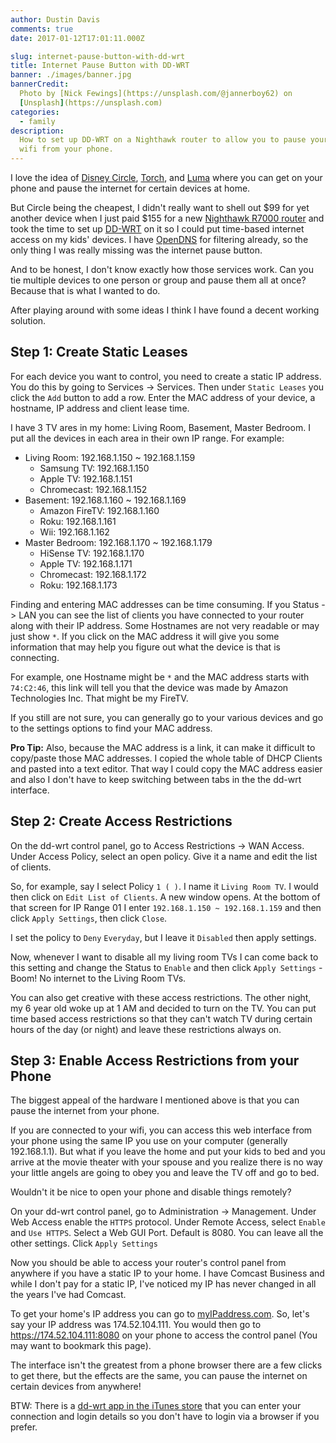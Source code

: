 ```yaml
---
author: Dustin Davis
comments: true
date: 2017-01-12T17:01:11.000Z

slug: internet-pause-button-with-dd-wrt
title: Internet Pause Button with DD-WRT
banner: ./images/banner.jpg
bannerCredit:
  Photo by [Nick Fewings](https://unsplash.com/@jannerboy62) on
  [Unsplash](https://unsplash.com)
categories:
  - family
description:
  How to set up DD-WRT on a Nighthawk router to allow you to pause your home
  wifi from your phone.
---
```


I love the idea of [Disney Circle](https://meetcircle.com/circle/pause/),
[Torch](https://mytorch.com), and [Luma](https://lumahome.com) where you can get
on your phone and pause the internet for certain devices at home.

But Circle being the cheapest, I didn't really want to shell out
$99 for yet another device when I just paid $155 for a new
[Nighthawk R7000 router](http://amzn.to/2jAaF2K) and took the time to set up
[DD-WRT](http://dd-wrt.com/) on it so I could put time-based internet access on
my kids' devices. I have [OpenDNS](https://www.opendns.com) for filtering
already, so the only thing I was really missing was the internet pause button.

And to be honest, I don't know exactly how those services work. Can you tie
multiple devices to one person or group and pause them all at once? Because that
is what I wanted to do.

After playing around with some ideas I think I have found a decent working
solution.

## Step 1: Create Static Leases

For each device you want to control, you need to create a static IP address. You
do this by going to Services -> Services. Then under `Static Leases` you click
the `Add` button to add a row. Enter the MAC address of your device, a hostname,
IP address and client lease time.

I have 3 TV ares in my home: Living Room, Basement, Master Bedroom. I put all
the devices in each area in their own IP range. For example:

- Living Room: 192.168.1.150 ~ 192.168.1.159
  - Samsung TV: 192.168.1.150
  - Apple TV: 192.168.1.151
  - Chromecast: 192.168.1.152
- Basement: 192.168.1.160 ~ 192.168.1.169
  - Amazon FireTV: 192.168.1.160
  - Roku: 192.168.1.161
  - Wii: 192.168.1.162
- Master Bedroom: 192.168.1.170 ~ 192.168.1.179
  - HiSense TV: 192.168.1.170
  - Apple TV: 192.168.1.171
  - Chromecast: 192.168.1.172
  - Roku: 192.168.1.173

Finding and entering MAC addresses can be time consuming. If you Status -> LAN
you can see the list of clients you have connected to your router along with
their IP address. Some Hostnames are not very readable or may just show `*`. If
you click on the MAC address it will give you some information that may help you
figure out what the device is that is connecting.

For example, one Hostname might be `*` and the MAC address starts with
`74:C2:46`, this link will tell you that the device was made by Amazon
Technologies Inc. That might be my FireTV.

If you still are not sure, you can generally go to your various devices and go
to the settings options to find your MAC address.

**Pro Tip:** Also, because the MAC address is a link, it can make it difficult
to copy/paste those MAC addresses. I copied the whole table of DHCP Clients and
pasted into a text editor. That way I could copy the MAC address easier and also
I don't have to keep switching between tabs in the the dd-wrt interface.

## Step 2: Create Access Restrictions

On the dd-wrt control panel, go to Access Restrictions -> WAN Access. Under
Access Policy, select an open policy. Give it a name and edit the list of
clients.

So, for example, say I select Policy `1 ( )`. I name it `Living Room TV`. I
would then click on `Edit List of Clients`. A new window opens. At the bottom of
that screen for IP Range 01 I enter `192.168.1.150 ~ 192.168.1.159` and then
click `Apply Settings`, then click `Close`.

I set the policy to `Deny` `Everyday`, but I leave it `Disabled` then apply
settings.

Now, whenever I want to disable all my living room TVs I can come back to this
setting and change the Status to `Enable` and then click `Apply Settings` -
Boom! No internet to the Living Room TVs.

You can also get creative with these access restrictions. The other night, my 6
year old woke up at 1 AM and decided to turn on the TV. You can put time based
access restrictions so that they can't watch TV during certain hours of the day
(or night) and leave these restrictions always on.

## Step 3: Enable Access Restrictions from your Phone

The biggest appeal of the hardware I mentioned above is that you can pause the
internet from your phone.

If you are connected to your wifi, you can access this web interface from your
phone using the same IP you use on your computer (generally 192.168.1.1). But
what if you leave the home and put your kids to bed and you arrive at the movie
theater with your spouse and you realize there is no way your little angels are
going to obey you and leave the TV off and go to bed.

Wouldn't it be nice to open your phone and disable things remotely?

On your dd-wrt control panel, go to Administration -> Management. Under Web
Access enable the `HTTPS` protocol. Under Remote Access, select `Enable` and
`Use HTTPS`. Select a Web GUI Port. Default is 8080. You can leave all the other
settings. Click `Apply Settings`

Now you should be able to access your router's control panel from anywhere if
you have a static IP to your home. I have Comcast Business and while I don't pay
for a static IP, I've noticed my IP has never changed in all the years I've had
Comcast.

To get your home's IP address you can go to
[myIPaddress.com](http://www.myipaddress.com/show-my-ip-address/). So, let's say
your IP address was 174.52.104.111. You would then go to
https://174.52.104.111:8080 on your phone to access the control panel (You may
want to bookmark this page).

The interface isn't the greatest from a phone browser there are a few clicks to
get there, but the effects are the same, you can pause the internet on certain
devices from anywhere!

BTW: There is a
[dd-wrt app in the iTunes store](https://itunes.apple.com/us/app/dd-wrt/id556621431?mt=8)
that you can enter your connection and login details so you don't have to login
via a browser if you prefer.
